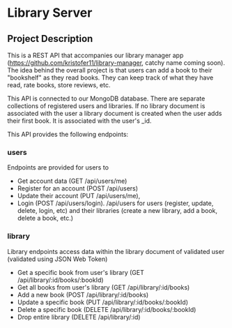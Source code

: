 # Library Server
## Project Description
This is a REST API that accompanies our library manager app (https://github.com/kristofer11/library-manager, catchy name coming soon). The idea behind the overall project is that users can add a book to their "bookshelf" as they read books. They can keep track of what they have read, rate books, store reviews, etc. 

This API is connected to our MongoDB database. There are separate collections of registered users and libraries. If no library document is associated with the user a library document is created when the user adds their first book. It is associated with the user's _id. 

This API provides the following endpoints:

### users 
Endpoints are provided for users to 
* Get account data (GET /api/users/me)
* Register for an account (POST /api/users) 
* Update their account (PUT /api/users/me), 
* Login (POST /api/users/login).
/api/users for users (register, update, delete, login, etc) and their libraries (create a new library, add a book, delete a book, etc.)

### library
Library endpoints access data within the library document of validated user (validated using JSON Web Token)
* Get a specific book from user's library (GET /api/library/:id/books/:bookId)
* Get all books from user's library (GET /api/library/:id/books)
* Add a new book (POST /api/library/:id/books)
* Update a specific book (PUT /api/library/:id/books/:bookId)
* Delete a specific book (DELETE /api/library/:id/books/:bookId)
* Drop entire library (DELETE /api/library/:id)